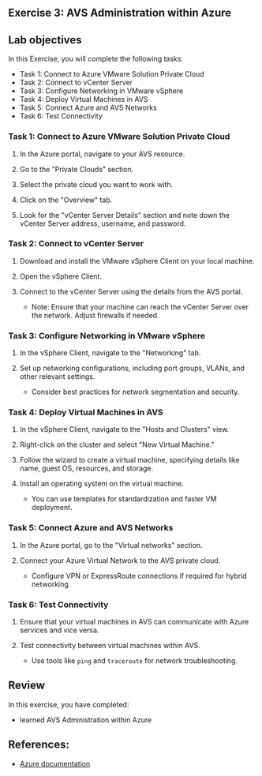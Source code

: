 ## Exercise 3: AVS Administration within Azure 

## Lab objectives

In this Exercise, you will complete the following tasks:

+ Task 1: Connect to Azure VMware Solution Private Cloud
+ Task 2: Connect to vCenter Server 
+ Task 3: Configure Networking in VMware vSphere
+ Task 4: Deploy Virtual Machines in AVS
+ Task 5: Connect Azure and AVS Networks
+ Task 6: Test Connectivity

### Task 1: Connect to Azure VMware Solution Private Cloud

1. In the Azure portal, navigate to your AVS resource.

2. Go to the "Private Clouds" section.

3. Select the private cloud you want to work with.

4. Click on the "Overview" tab.

5. Look for the "vCenter Server Details" section and note down the vCenter Server address, username, and password.

### Task 2: Connect to vCenter Server

1. Download and install the VMware vSphere Client on your local machine.

2. Open the vSphere Client.

3. Connect to the vCenter Server using the details from the AVS portal.

   - Note: Ensure that your machine can reach the vCenter Server over the network. Adjust firewalls if needed.

### Task 3: Configure Networking in VMware vSphere

1. In the vSphere Client, navigate to the "Networking" tab.

2. Set up networking configurations, including port groups, VLANs, and other relevant settings.

   - Consider best practices for network segmentation and security.

### Task 4: Deploy Virtual Machines in AVS

1. In the vSphere Client, navigate to the "Hosts and Clusters" view.

2. Right-click on the cluster and select "New Virtual Machine."

3. Follow the wizard to create a virtual machine, specifying details like name, guest OS, resources, and storage.

4. Install an operating system on the virtual machine.

   - You can use templates for standardization and faster VM deployment.

### Task 5: Connect Azure and AVS Networks

1. In the Azure portal, go to the "Virtual networks" section.

2. Connect your Azure Virtual Network to the AVS private cloud.

   - Configure VPN or ExpressRoute connections if required for hybrid networking.

### Task 6: Test Connectivity

1. Ensure that your virtual machines in AVS can communicate with Azure services and vice versa.

2. Test connectivity between virtual machines within AVS.

   - Use tools like `ping` and `traceroute` for network troubleshooting.


## Review
In this exercise, you have completed:
-  learned AVS Administration within Azure 

## References:
- [Azure documentation](https://docs.microsoft.com/en-us/azure/vmware/) 
